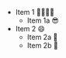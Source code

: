 * Item 1 	:family_man_woman_boy_boy:
  * Item 1a :sunglasses:
* Item 2 :smile:
  * Item 2a :sushi:
  * Item 2b  :beer:
